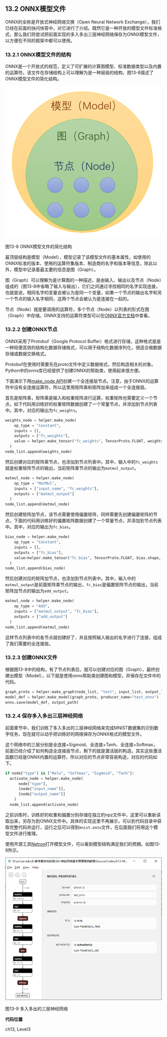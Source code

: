 <!--Copyright © Microsoft Corporation. All rights reserved.
  适用于[License](https://github.com/Microsoft/ai-edu/blob/master/LICENSE.md)版权许可-->

## 13.2 ONNX模型文件

ONNX的全称是开放式神经网络交换（Open Neural Network Exchange），我们已经在前面的快问快答中，对它进行了介绍。既然它是一种开放的模型文件标准格式，那么我们将尝试把前面实现的多入多出三层神经网络保存为ONNX模型文件，以方便在不同的框架中都可以使用。

### 13.2.1 ONNX模型文件的结构

ONNX是一个开放式的规范，定义了可扩展的计算图模型、标准数据类型以及内置的运算符。该文件在存储结构上可以理解为是一种层级的结构，图13-8描述了ONNX模型文件的简化结构。

<img src="../Images/13/onnx.png" width="500">

图13-8 ONNX模型文件的简化结构

最顶层结构是模型（Model），模型记录了该模型文件的基本属性，如使用的ONNX标准的版本、使用的运算符集版本、制造商的名字和版本等信息，除此以外，模型中记录着最主要的信息是图（Graph）。

图（Graph）可以理解为是计算图的一种描述，是由输入、输出以及节点（Node）组成的（图13-8中省略了输入与输出），它们之间通过寻找相同的名字实现连接，也就是说，相同名字的变量会被认为是同一个变量，如果一个节点的输出名字和另一个节点的输入名字相同，这两个节点会被认为是连接在一起的。

节点（Node）就是要调用的运算符，多个节点（Node）以列表的形式在图（Graph）中存储。ONNX支持的运算符类型可以在[ONNX官方文档](https://github.com/onnx/onnx/blob/79bd5042ada4d9fa6004f351bce0704a566522ea/docs/Operators.md)中查看。

### 13.2.2 创建ONNX节点

ONNX采用了Protobuf（Google Protocol Buffer）格式进行存储，这种格式是是一种轻便高效的结构化数据存储格式，可以用于结构化数据序列化，很适合做数据存储或数据交换格式。

Protobuf在使用时需要先在proto文件中定义数据格式，然后构造相关的对象。Python中的onnx库已经提供了创建ONNX的帮助类，使用起来很方便。

下面演示下用[make_node API](https://github.com/onnx/onnx/blob/79bd5042ada4d9fa6004f351bce0704a566522ea/onnx/helper.py#L20)创建一个全连接层节点。注意，由于ONNX的运算符中没有全连接运算符，所以这里用矩阵乘和矩阵加来组成一个全连接层。

首先是矩阵乘，矩阵乘是输入和权重矩阵进行运算，权重矩阵也需要定义一个节点，如下代码用训练好的权重矩阵数据创建了一个常量节点，并添加到节点列表中。其中，对应的输出为`fc_weights`。

``` Python
weights_node = helper.make_node(
    op_type = "Constant", 
    inputs = [], 
    outputs = ["fc_weights"], 
    value = helper.make_tensor("fc_weights", TensorProto.FLOAT, weights.shape, weights.flatten().astype(float))
  )
node_list.append(weights_node)
```

然后创建对应的矩阵乘节点，也添加到节点列表中。其中，输入中的`fc_weights`就是权重矩阵节点的输出，当前矩阵乘节点的输出为`matmul_output`。

``` Python
matmul_node = helper.make_node(
    op_type = "MatMul",
    inputs = ["input_name", "fc_weights"],
    outputs = ["matmul_output"]
  )
node_list.append(matmul_node)
```

然后创建矩阵加节点，该节点需要使用偏置矩阵，同样需要先创建偏置矩阵的节点，下面的代码用训练好的偏置矩阵数据创建了一个常量节点，并添加到节点列表中。其中，对应的输出为`fc_bias`。

``` Python
bias_node = helper.make_node(
    op_type = "Constant", 
    inputs = [], 
    outputs = ["fc_bias"], 
    value=helper.make_tensor("fc_bias", TensorProto.FLOAT, bias.shape, bias.flatten().astype(float))
  )
node_list.append(bias_node)
```

然后创建对应的矩阵加节点，也添加到节点列表中。其中，输入中的`matmul_output`是前面矩阵乘节点的输出，`fc_bias`是偏置矩阵节点的输出，当前矩阵加节点的输出为`add_output`。

``` Python
matmul_node = helper.make_node(
    op_type = "Add",
    inputs = ["matmul_output", "fc_bias"],
    outputs = ["add_output"]
  )
node_list.append(matmul_node)
```

这样节点列表中的各节点就创建好了，并且按照输入输出的名字进行了连接，组成了我们需要的全连接层。

### 13.2.3 创建ONNX文件

根据图13-8中的结构，有了节点列表后，就可以创建对应的图（Graph），最终创建出模型（Model），以下就是使用onnx帮助类创建图和模型，并保存在文件中的代码。

``` Python
graph_proto = helper.make_graph(node_list, "test", input_list, output_list)
model_def = helper.make_model(graph_proto, producer_name="test_onnx")
onnx.save(model_def, output_path)
```

### 13.2.4 保存多入多出三层神经网络

前面章节中，我们训练了多入多出的三层神经网络来完成MNIST数据集的识别数字任务，现在就可以动手把训练好的网络保存为ONNX格式的模型文件。

这个网络中的三层分别是全连接+Sigmoid、全连接+Tanh、全连接+Softmax，前面已经介绍了如何构造全连接层节点，剩下的就是激活层的构造。其实这些激活函数已经是ONNX内置的运算符，所以对应的节点非常容易构造，对应的代码如下。

``` Python
if node["type"] in ["Relu", "Softmax", "Sigmoid", "Tanh"]:
  activate_node = helper.make_node(
      node["type"],
      [node["input_name"]],
      [node["output_name"]]
    )
  node_list.append(activate_node)
```

之前训练时，训练好的权重和偏置分别存储在独立的npz文件中，这里可以重新读取出来，另存为到ONNX文件中。具体的实现这里不再展示，可以到代码目录中获取完整代码并运行，运行之后可以得到`mnist.onnx`文件，在后面我们将用这个模型文件进行推理。

使用开源工具[Netron](https://github.com/lutzroeder/netron)打开模型文件，可以看到模型结构满足我们的预期。如图13-9所示。

<img src="../Images/13/modeldetail.png" ch="500" />

图13-9 多入多出的三层神经网络

**代码位置**

ch13, Level3
